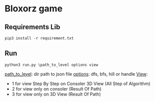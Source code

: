 # Bloxorz game
## Requirements Lib
```
pip3 install -r requirement.txt
```
## Run
```
python3 run.py \path_to_level options view
```
[path_to_level](): dir path to json file
[options](): dfs, bfs, hill or handle
[View]():
* 1 for view Step By Step on Consoler 3D View (All Step of Algorithm)
* 2 for view only on consoler (Result Of Path)
* 3 for view only on 3D View (Result Of Path)
